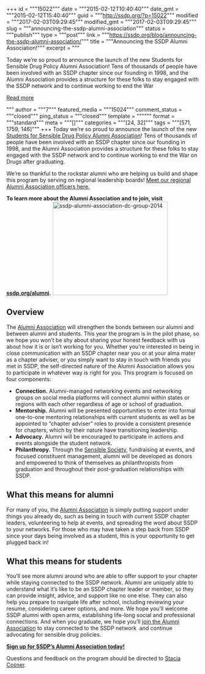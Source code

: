 +++
id = """15022"""
date = """2015-02-12T10:40:40"""
date_gmt = """2015-02-12T15:40:40"""
guid = """http://ssdp.org/?p=15022"""
modified = """2017-02-03T09:29:45"""
modified_gmt = """2017-02-03T09:29:45"""
slug = """announcing-the-ssdp-alumni-association"""
status = """publish"""
type = """post"""
link = """https://ssdp.org/blog/announcing-the-ssdp-alumni-association/"""
title = """Announcing the SSDP Alumni Association!"""
excerpt = """<p>Today we’re so proud to announce the launch of the new Students for Sensible Drug Policy Alumni Association! Tens of thousands of people have been involved with an SSDP chapter since our founding in 1998, and the Alumni Association provides a structure for these folks to stay engaged with the SSDP network and to continue working to end the War</p>
<div class="h10"></div>
<p><a class="more-link2 flat" href="https://ssdp.org/blog/announcing-the-ssdp-alumni-association/">Read more</a></p>
"""
author = """7"""
featured_media = """15024"""
comment_status = """closed"""
ping_status = """closed"""
template = """"""
format = """standard"""
meta = """[]"""
categories = """[24, 32]"""
tags = """[571, 1759, 146]"""
+++
Today we’re so proud to announce the launch of the new <a href="http://ssdp.org/alumni/">Students for Sensible Drug Policy Alumni Association</a>! Tens of thousands of people have been involved with an SSDP chapter since our founding in 1998, and the Alumni Association provides a structure for these folks to stay engaged with the SSDP network and to continue working to end the War on Drugs after graduating.

We’re so thankful to the rockstar alumni who are helping us build and shape this program by serving on regional leadership boards! <a href="http://ssdp.org/alumni/leadership/">Meet our regional Alumni Association officers here.</a>

<strong>To learn more about the Alumni Association and to join, visit <a href="http://ssdp.org/alumni">ssdp.org/alumni</a>.</strong> <a href="/assets/ssdp-alumni-association-dc-group-2014.jpg"><img class="alignright wp-image-14820 size-medium" src="http://ssdp.org/assets/ssdp-alumni-association-dc-group-20141-300x244111.jpg" alt="ssdp-alumni-association-dc-group-2014" width="300" height="244" /></a>
<h2>Overview</h2>
The <a href="http://ssdp.org/alumni">Alumni Association</a> will strengthen the bonds between our alumni and between alumni and students. This year the program is in the pilot phase, so we hope you won’t be shy about sharing your honest feedback with us about how it is or isn’t working for you. Whether you’re interested in being in close communication with an SSDP chapter near you or at your alma mater as a chapter adviser, or you simply want to stay in touch with friends you met in SSDP, the self-directed nature of the Alumni Association allows you to participate in whatever way is right for you. This program is focused on four components:
<ul>
	<li><b>Connection.</b> Alumni-managed networking events and networking groups on social media platforms will connect alumni within states or regions with each other regardless of age or school of graduation.</li>
	<li><b>Mentorship.</b> Alumni will be presented opportunities to enter into formal one-to-one mentoring relationships with current students as well as be appointed to “chapter adviser” roles to provide a consistent presence for chapters, which by their nature have transitioning leadership.</li>
	<li><b>Advocacy.</b> Alumni will be encouraged to participate in actions and events alongside the student network.</li>
	<li><b>Philanthropy.</b> Through the <a href="http://ssdp.nationbuilder.com/sensible_society">Sensible Society</a>, fundraising at events, and focused constituent management, alumni will be developed as donors and empowered to think of themselves as philanthropists from graduation and throughout their post-graduation relationships with SSDP.</li>
</ul>
<h2>What this means for alumni</h2>
For many of you, the <a href="http://ssdp.org/alumni">Alumni Association</a> is simply putting support under things you already do, such as being in touch with current SSDP chapter leaders, volunteering to help at events, and spreading the word about SSDP to your networks. For those who may have taken a step back from SSDP since your days being involved as a student, this is your opportunity to get plugged back in!
<h2>What this means for students</h2>
You’ll see more alumni around who are able to offer support to your chapter while staying connected to the SSDP network. Alumni are uniquely able to understand what it’s like to be an SSDP chapter leader or member, so they can provide insight, advice, and support like no one else. They can also help you prepare to navigate life after school, including reviewing your resume, considering career options, and more. We hope you’ll welcome SSDP alumni with open arms, establishing life-long social and professional connections. And when you graduate, we hope you’ll <a href="http://ssdp.org/alumni/sign-up/">join the Alumni Association</a> to stay connected to the SSDP network  and continue advocating for sensible drug policies.

<a href="http://ssdp.org/alumni/sign-up/"><strong>Sign up for SSDP’s Alumni Association today!</strong></a>

Questions and feedback on the program should be directed to <a href="mailto:stacia@ssdp.org">Stacia Cosner</a>.
